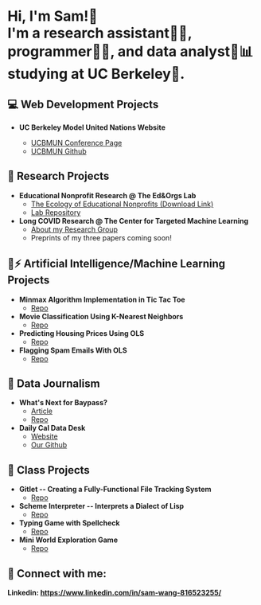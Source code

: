 <h1>Hi, I'm Sam!👋 <br>I'm a research assistant🧑‍🔬, programmer👨‍💻, and data analyst🤵📊 studying at UC Berkeley🌉. </h1>

<h2>💻 Web Development Projects</h2>

- <b>UC Berkeley Model United Nations Website</b><div>
  - [UCBMUN Conference Page](https://ucbmun.com/)
  - [UCBMUN Github](https://github.com/UCBMUN/ucbmun.github.io)</div>

<h2>🔬 Research Projects</h2>

- <b>Educational Nonprofit Research @ The Ed&amp;Orgs Lab</b>
  - [The Ecology of Educational Nonprofits (Download Link)](https://osf.io/download/66d30c715855ae4ec17992ae/)
  - [Lab Repository](https://github.com/daniellancet/Ed_Org_Ecology)
- <b>Long COVID Research @ The Center for Targeted Machine Learning</b>
  - [About my Research Group](https://publichealth.berkeley.edu/covid-19/berkeley-research-teams-wins-prize-for-long-covid-prediction-model)
  - Preprints of my three papers coming soon!

<h2>🧠⚡ Artificial Intelligence/Machine Learning Projects</h2>

- <b>Minmax Algorithm Implementation in Tic Tac Toe</b>
  - [Repo](https://github.com/wlinchiun9gmailcom/tictactoe)
- <b>Movie Classification Using K-Nearest Neighbors</b>
  - [Repo](https://github.com/wlinchiun9gmailcom/movieclassification) 
- <b>Predicting Housing Prices Using OLS</b>
  - [Repo]()
- <b>Flagging Spam Emails With OLS</b>
  - [Repo]()

<h2>📰 Data Journalism</h2>

- <b>What's Next for Baypass?</b>
  - [Article](https://dailycalprojects.vercel.app/article/what-s-next-for-baypass)
  - [Repo](https://github.com/tylerwu2222/dailycalprojectsv2)
- <b>Daily Cal Data Desk</b>
  - [Website](https://dailycal-projects.netlify.app/)
  - [Our Github](https://github.com/dailycal-projects)

<h2>🏫 Class Projects</h2>

- <b>Gitlet -- Creating a Fully-Functional File Tracking System</b>
  - [Repo](https://github.com/wlinchiun9gmailcom/gitlet)
- <b>Scheme Interpreter -- Interprets a Dialect of Lisp</b>
  - [Repo](https://github.com/wlinchiun9gmailcom/schemeinterpreter)
- <b>Typing Game with Spellcheck</b>
  - [Repo](https://github.com/wlinchiun9gmailcom/cats)
- <b>Mini World Exploration Game</b>
  - [Repo](https://github.com/wlinchiun9gmailcom/buildyourownworld)

<h2> 🤳 Connect with me:</h2>

<b>Linkedin: https://www.linkedin.com/in/sam-wang-816523255/</b>
